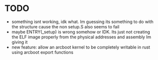 # TODO

- something isnt working, idk what. Im guessing its something to do with the structure cause the non setup.S also seems to fail
- maybe ENTRY(_setup) is wrong somehow or IDK. Its just not creating the ELF image properly from the physical addresses and assembly Im giving it
- new feature: allow an arcboot kernel to be completely writable in rust using arcboot export functions
